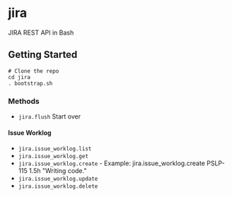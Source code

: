 # jira
JIRA REST API in Bash

## Getting Started

```
# Clone the repo
cd jira
. bootstrap.sh
```

### Methods

* `jira.flush` Start over

#### Issue Worklog

* `jira.issue_worklog.list`
* `jira.issue_worklog.get`
* `jira.issue_worklog.create` - Example: jira.issue_worklog.create PSLP-115 1.5h "Writing code."
* `jira.issue_worklog.update`
* `jira.issue_worklog.delete`
